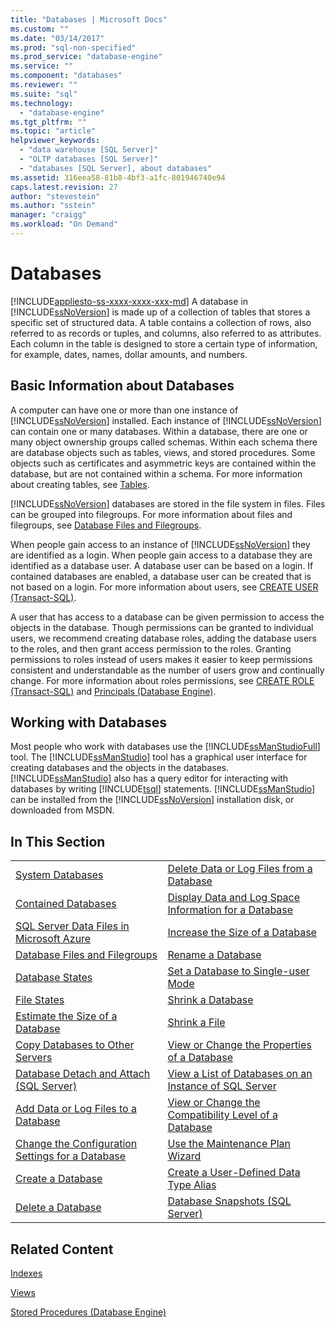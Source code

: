 ```yaml
---
title: "Databases | Microsoft Docs"
ms.custom: ""
ms.date: "03/14/2017"
ms.prod: "sql-non-specified"
ms.prod_service: "database-engine"
ms.service: ""
ms.component: "databases"
ms.reviewer: ""
ms.suite: "sql"
ms.technology: 
  - "database-engine"
ms.tgt_pltfrm: ""
ms.topic: "article"
helpviewer_keywords: 
  - "data warehouse [SQL Server]"
  - "OLTP databases [SQL Server]"
  - "databases [SQL Server], about databases"
ms.assetid: 316eea58-81b8-4bf3-a1fc-801946740e94
caps.latest.revision: 27
author: "stevestein"
ms.author: "sstein"
manager: "craigg"
ms.workload: "On Demand"
---
```

# Databases
[!INCLUDE[appliesto-ss-xxxx-xxxx-xxx-md](../../includes/appliesto-ss-xxxx-xxxx-xxx-md.md)]
  A database in [!INCLUDE[ssNoVersion](../../includes/ssnoversion-md.md)] is made up of a collection of tables that stores a specific set of structured data. A table contains a collection of rows, also referred to as records or tuples, and columns, also referred to as attributes. Each column in the table is designed to store a certain type of information, for example, dates, names, dollar amounts, and numbers.  
  
## Basic Information about Databases  
 A computer can have one or more than one instance of [!INCLUDE[ssNoVersion](../../includes/ssnoversion-md.md)] installed. Each instance of [!INCLUDE[ssNoVersion](../../includes/ssnoversion-md.md)] can contain one or many databases.  Within a database, there are one or many object ownership groups called schemas. Within each schema there are database objects such as tables, views, and stored procedures. Some objects such as certificates and asymmetric keys are contained within the database, but are not contained within a schema. For more information about creating tables, see [Tables](../../relational-databases/tables/tables.md).  
  
 [!INCLUDE[ssNoVersion](../../includes/ssnoversion-md.md)] databases are stored in the file system in files. Files can be grouped into filegroups. For more information about files and filegroups, see [Database Files and Filegroups](../../relational-databases/databases/database-files-and-filegroups.md).  
  
 When people gain access to an instance of [!INCLUDE[ssNoVersion](../../includes/ssnoversion-md.md)] they are identified as a login. When people gain access to a database they are identified as a database user. A database user can be based on a login. If contained databases are enabled, a database user can be created that is not based on a login. For more information about users, see [CREATE USER &#40;Transact-SQL&#41;](../../t-sql/statements/create-user-transact-sql.md).  
  
 A user that has access to a database can be given permission to access the objects in the database. Though permissions can be granted to individual users, we recommend creating database roles, adding the database users to the roles, and then grant access permission to the roles. Granting permissions to roles instead of users makes it easier to keep permissions consistent and understandable as the number of users grow and continually change. For more information about roles permissions, see [CREATE ROLE &#40;Transact-SQL&#41;](../../t-sql/statements/create-role-transact-sql.md) and [Principals &#40;Database Engine&#41;](../../relational-databases/security/authentication-access/principals-database-engine.md).  
  
## Working with Databases  
 Most people who work with databases use the [!INCLUDE[ssManStudioFull](../../includes/ssmanstudiofull-md.md)] tool. The [!INCLUDE[ssManStudio](../../includes/ssmanstudio-md.md)] tool has a graphical user interface for creating databases and the objects in the databases. [!INCLUDE[ssManStudio](../../includes/ssmanstudio-md.md)] also has a query editor for interacting with databases by writing [!INCLUDE[tsql](../../includes/tsql-md.md)] statements. [!INCLUDE[ssManStudio](../../includes/ssmanstudio-md.md)] can be installed from the [!INCLUDE[ssNoVersion](../../includes/ssnoversion-md.md)] installation disk, or downloaded from MSDN.  
  
## In This Section  
  
|||  
|-|-|  
|[System Databases](../../relational-databases/databases/system-databases.md)|[Delete Data or Log Files from a Database](../../relational-databases/databases/delete-data-or-log-files-from-a-database.md)|  
|[Contained Databases](../../relational-databases/databases/contained-databases.md)|[Display Data and Log Space Information for a Database](../../relational-databases/databases/display-data-and-log-space-information-for-a-database.md)|  
|[SQL Server Data Files in Microsoft Azure](../../relational-databases/databases/sql-server-data-files-in-microsoft-azure.md)|[Increase the Size of a Database](../../relational-databases/databases/increase-the-size-of-a-database.md)|  
|[Database Files and Filegroups](../../relational-databases/databases/database-files-and-filegroups.md)|[Rename a Database](../../relational-databases/databases/rename-a-database.md)|  
|[Database States](../../relational-databases/databases/database-states.md)|[Set a Database to Single-user Mode](../../relational-databases/databases/set-a-database-to-single-user-mode.md)|  
|[File States](../../relational-databases/databases/file-states.md)|[Shrink a Database](../../relational-databases/databases/shrink-a-database.md)|  
|[Estimate the Size of a Database](../../relational-databases/databases/estimate-the-size-of-a-database.md)|[Shrink a File](../../relational-databases/databases/shrink-a-file.md)|  
|[Copy Databases to Other Servers](../../relational-databases/databases/copy-databases-to-other-servers.md)|[View or Change the Properties of a Database](../../relational-databases/databases/view-or-change-the-properties-of-a-database.md)|  
|[Database Detach and Attach &#40;SQL Server&#41;](../../relational-databases/databases/database-detach-and-attach-sql-server.md)|[View a List of Databases on an Instance of SQL Server](../../relational-databases/databases/view-a-list-of-databases-on-an-instance-of-sql-server.md)|  
|[Add Data or Log Files to a Database](../../relational-databases/databases/add-data-or-log-files-to-a-database.md)|[View or Change the Compatibility Level of a Database](../../relational-databases/databases/view-or-change-the-compatibility-level-of-a-database.md)|  
|[Change the Configuration Settings for a Database](../../relational-databases/databases/change-the-configuration-settings-for-a-database.md)|[Use the Maintenance Plan Wizard](../../relational-databases/maintenance-plans/use-the-maintenance-plan-wizard.md)|  
|[Create a Database](../../relational-databases/databases/create-a-database.md)|[Create a User-Defined Data Type Alias](../../relational-databases/databases/create-a-user-defined-data-type-alias.md)|  
|[Delete a Database](../../relational-databases/databases/delete-a-database.md)|[Database Snapshots &#40;SQL Server&#41;](../../relational-databases/databases/database-snapshots-sql-server.md)|  
  
## Related Content  
 [Indexes](../../relational-databases/indexes/indexes.md)  
  
 [Views](../../relational-databases/views/views.md)  
  
 [Stored Procedures &#40;Database Engine&#41;](../../relational-databases/stored-procedures/stored-procedures-database-engine.md)  
  
  
